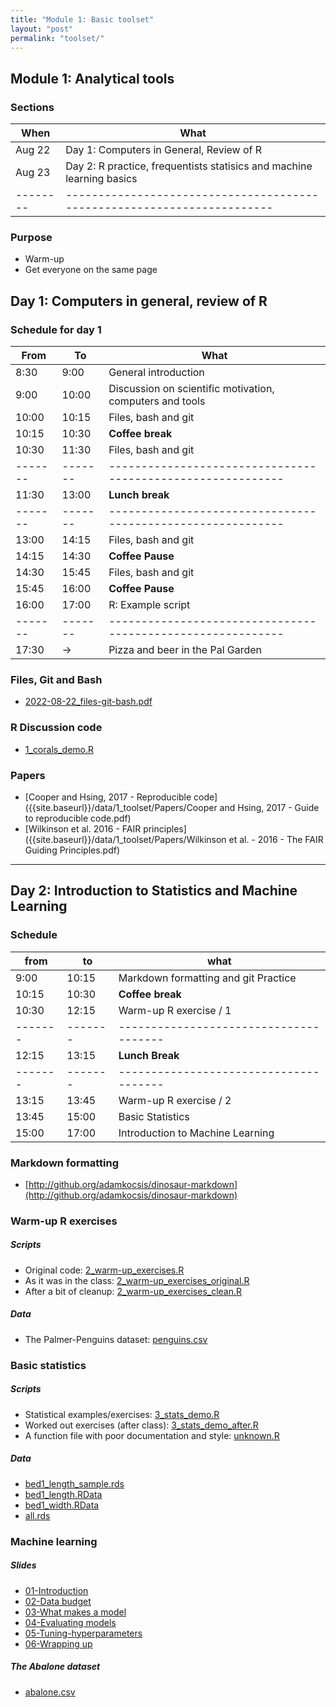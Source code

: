 ```yaml
---
title: "Module 1: Basic toolset"
layout: "post" 
permalink: "toolset/"
---
```


## Module 1: Analytical tools

### Sections

| When   | What                                                                  |
|--------|-----------------------------------------------------------------------|
| Aug 22 | Day 1: Computers in General, Review of R                              |
| Aug 23 | Day 2: R practice, frequentists statisics and machine learning basics |
|--------|-----------------------------------------------------------------------|

### Purpose

-   Warm-up
-   Get everyone on the same page

## Day 1: Computers in general, review of R

### Schedule for day 1

| From  | To    | What                                                      |
|-------|-------|-----------------------------------------------------------|
| 8:30  | 9:00  | General introduction                                      |
| 9:00  | 10:00 | Discussion on scientific motivation, computers  and tools |
| 10:00 | 10:15 | Files, bash and git                                       |
| 10:15 | 10:30 | **Coffee break**                                          |
| 10:30 | 11:30 | Files, bash and git                                       |
|-------|-------|-----------------------------------------------------------|
| 11:30 | 13:00 | **Lunch break**                                           |
|-------|-------|-----------------------------------------------------------|
| 13:00 | 14:15 | Files, bash and git                                       |
| 14:15 | 14:30 | **Coffee Pause**                                          |
| 14:30 | 15:45 | Files, bash and git                                       |
| 15:45 | 16:00 | **Coffee Pause**                                          |
| 16:00 | 17:00 | R: Example script                                         |
|-------|-------|-----------------------------------------------------------|
| 17:30 | -\>   | Pizza and beer in the Pal Garden                          |

### Files, Git and Bash

-   [2022-08-22_files-git-bash.pdf]({{site.baseurl}}/slides/1_toolset/2022-08-22_files-git-bash.pdf)

### R Discussion code

-   [1_corals_demo.R]({{site.baseurl}}/data/1_toolset/1_corals_demo.R)

### Papers

-   [Cooper and Hsing, 2017 - Reproducible code]({{site.baseurl}}/data/1_toolset/Papers/Cooper and Hsing, 2017 - Guide to reproducible code.pdf)
-   [Wilkinson et al. 2016 - FAIR principles]({{site.baseurl}}/data/1_toolset/Papers/Wilkinson et al. - 2016 - The FAIR Guiding Principles.pdf)

------------------------------------------------------------------------

## Day 2: Introduction to Statistics and Machine Learning

### Schedule

| from  | to    | what                                 |
|-------|-------|--------------------------------------|
| 9:00  | 10:15 | Markdown formatting and git Practice |
| 10:15 | 10:30 | **Coffee break**                     |
| 10:30 | 12:15 | Warm-up R exercise / 1                |
|-------|-------|--------------------------------------|
| 12:15 | 13:15 | **Lunch Break**                      |
|-------|-------|--------------------------------------|
| 13:15 | 13:45 | Warm-up R exercise / 2                |
| 13:45 | 15:00 | Basic Statistics                     |
| 15:00 | 17:00 | Introduction to Machine Learning     |

### Markdown formatting 

- [http://github.org/adamkocsis/dinosaur-markdown](http://github.org/adamkocsis/dinosaur-markdown)

### Warm-up R exercises 

##### Scripts
-   Original code: [2_warm-up_exercises.R]({{site.baseurl}}/data/1_toolset/2_warm-up_exercises.R)
-   As it was in the class: [2_warm-up_exercises_original.R]({{site.baseurl}}/data/1_toolset/2_warm-up_exercises_original.R)
-   After a bit of cleanup: [2_warm-up_exercises_clean.R]({{site.baseurl}}/data/1_toolset/2_warm-up_exercises_clean.R)

##### Data
-   The Palmer-Penguins dataset: [penguins.csv]({{site.baseurl}}/data/1_toolset/penguins.csv)


### Basic statistics 

##### Scripts
- Statistical examples/exercises: [3_stats_demo.R]({{site.baseurl}}/data/1_toolset/3_stats_demo.R)
- Worked out exercises (after class): [3_stats_demo_after.R]({{site.baseurl}}/data/1_toolset/3_stats_demo_after.R)
-   A function file with poor documentation and style: [unknown.R]({{site.baseurl}}/data/1_toolset/unknown.R)

##### Data
-   [bed1_length_sample.rds]({{site.baseurl}}/data/1_toolset/bed1_length_sample.rds)
-   [bed1_length.RData]({{site.baseurl}}/data/1_toolset/bed1_length.RData)
-   [bed1_width.RData]({{site.baseurl}}/data/1_toolset/bed1_width.RData)
-   [all.rds]({{site.baseurl}}/data/1_toolset/all.rds)



### Machine learning

##### Slides

-   [01-Introduction]({{site.baseurl}}/slides/1_toolset/ml/01-introduction.html)
-   [02-Data budget]({{site.baseurl}}/slides/1_toolset/ml/02-data-budget.html)
-   [03-What makes a model]({{site.baseurl}}/slides/1_toolset/ml/03-what-makes-a-model.html)
-   [04-Evaluating models]({{site.baseurl}}/slides/1_toolset/ml/04-evaluating-models.html)
-   [05-Tuning-hyperparameters]({{site.baseurl}}/slides/1_toolset/ml/05-tuning-hyperparameters.html)
-   [06-Wrapping up]({{site.baseurl}}/slides/1_toolset/ml/06-wrapping-up.html)

##### The Abalone dataset
-   [abalone.csv]({{site.baseurl}}/data/1_toolset/abalone.csv)
